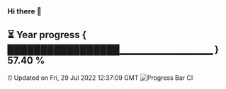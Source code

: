 ### Hi there 👋
⏳ Year progress { █████████████████▁▁▁▁▁▁▁▁▁▁▁▁▁ } 57.40 %
---
⏰ Updated on Fri, 29 Jul 2022 12:37:09 GMT
![Progress Bar CI](https://github.com/liununu/liununu/workflows/Progress%20Bar%20CI/badge.svg)
